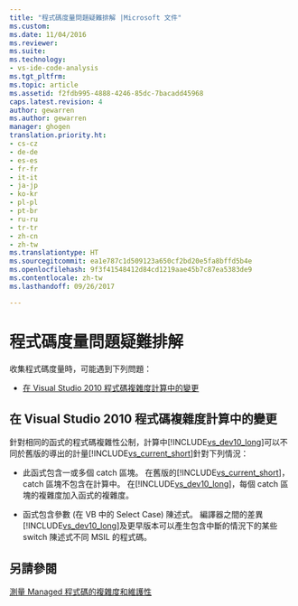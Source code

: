 ```yaml
---
title: "程式碼度量問題疑難排解 |Microsoft 文件"
ms.custom: 
ms.date: 11/04/2016
ms.reviewer: 
ms.suite: 
ms.technology:
- vs-ide-code-analysis
ms.tgt_pltfrm: 
ms.topic: article
ms.assetid: f2fdb995-4888-4246-85dc-7bacadd45968
caps.latest.revision: 4
author: gewarren
ms.author: gewarren
manager: ghogen
translation.priority.ht:
- cs-cz
- de-de
- es-es
- fr-fr
- it-it
- ja-jp
- ko-kr
- pl-pl
- pt-br
- ru-ru
- tr-tr
- zh-cn
- zh-tw
ms.translationtype: HT
ms.sourcegitcommit: ea1e787c1d509123a650cf2bd20e5fa8bffd5b4e
ms.openlocfilehash: 9f3f41548412d84cd1219aae45b7c87ea5383de9
ms.contentlocale: zh-tw
ms.lasthandoff: 09/26/2017

---
```

# <a name="troubleshooting-code-metrics-issues"></a>程式碼度量問題疑難排解
收集程式碼度量時，可能遇到下列問題：  
  
-   [在 Visual Studio 2010 程式碼複雜度計算中的變更](#Changes_in_Visual_Studio_2010_code_complexity_calculations)  
  
##  <a name="Changes_in_Visual_Studio_2010_code_complexity_calculations"></a>在 Visual Studio 2010 程式碼複雜度計算中的變更  
 針對相同的函式的程式碼複雜性公制，計算中[!INCLUDE[vs_dev10_long](../code-quality/includes/vs_dev10_long_md.md)]可以不同於舊版的導出的計量[!INCLUDE[vs_current_short](../code-quality/includes/vs_current_short_md.md)]針對下列情況：  
  
-   此函式包含一或多個 catch 區塊。 在舊版的[!INCLUDE[vs_current_short](../code-quality/includes/vs_current_short_md.md)]，catch 區塊不包含在計算中。 在[!INCLUDE[vs_dev10_long](../code-quality/includes/vs_dev10_long_md.md)]，每個 catch 區塊的複雜度加入函式的複雜度。  
  
-   函式包含參數 (在 VB 中的 Select Case) 陳述式。 編譯器之間的差異[!INCLUDE[vs_dev10_long](../code-quality/includes/vs_dev10_long_md.md)]及更早版本可以產生包含中斷的情況下的某些 switch 陳述式不同 MSIL 的程式碼。  
  
## <a name="see-also"></a>另請參閱  
 [測量 Managed 程式碼的複雜度和維護性](../code-quality/measuring-complexity-and-maintainability-of-managed-code.md)
